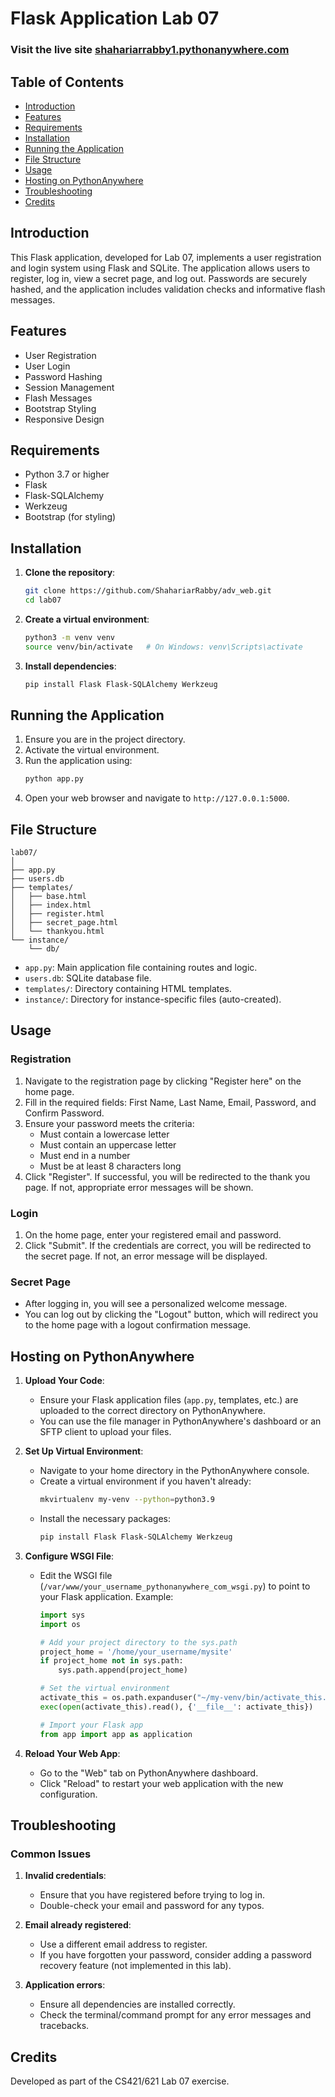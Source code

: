# Flask Application Lab 07
### Visit the live site [shahariarrabby1.pythonanywhere.com](shahariarrabby1.pythonanywhere.com)
## Table of Contents

- [Introduction](#introduction)
- [Features](#features)
- [Requirements](#requirements)
- [Installation](#installation)
- [Running the Application](#running-the-application)
- [File Structure](#file-structure)
- [Usage](#usage)
- [Hosting on PythonAnywhere](#hosting-on-pythonanywhere)
- [Troubleshooting](#troubleshooting)
- [Credits](#credits)

## Introduction

This Flask application, developed for Lab 07, implements a user registration and login system using Flask and SQLite. The application allows users to register, log in, view a secret page, and log out. Passwords are securely hashed, and the application includes validation checks and informative flash messages.

## Features

- User Registration
- User Login
- Password Hashing
- Session Management
- Flash Messages
- Bootstrap Styling
- Responsive Design

## Requirements

- Python 3.7 or higher
- Flask
- Flask-SQLAlchemy
- Werkzeug
- Bootstrap (for styling)

## Installation

1. **Clone the repository**:
   ```bash
   git clone https://github.com/ShahariarRabby/adv_web.git
   cd lab07
   ```

2. **Create a virtual environment**:
   ```bash
   python3 -m venv venv
   source venv/bin/activate   # On Windows: venv\Scripts\activate
   ```

3. **Install dependencies**:
   ```bash
   pip install Flask Flask-SQLAlchemy Werkzeug
   ```

## Running the Application

1. Ensure you are in the project directory.
2. Activate the virtual environment.
3. Run the application using:
   ```bash
   python app.py
   ```
4. Open your web browser and navigate to `http://127.0.0.1:5000`.

## File Structure

```
lab07/
│
├── app.py
├── users.db
├── templates/
│   ├── base.html
│   ├── index.html
│   ├── register.html
│   ├── secret_page.html
│   └── thankyou.html
└── instance/
    └── db/
```

- `app.py`: Main application file containing routes and logic.
- `users.db`: SQLite database file.
- `templates/`: Directory containing HTML templates.
- `instance/`: Directory for instance-specific files (auto-created).

## Usage

### Registration

1. Navigate to the registration page by clicking "Register here" on the home page.
2. Fill in the required fields: First Name, Last Name, Email, Password, and Confirm Password.
3. Ensure your password meets the criteria:
   - Must contain a lowercase letter
   - Must contain an uppercase letter
   - Must end in a number
   - Must be at least 8 characters long
4. Click "Register". If successful, you will be redirected to the thank you page. If not, appropriate error messages will be shown.

### Login

1. On the home page, enter your registered email and password.
2. Click "Submit". If the credentials are correct, you will be redirected to the secret page. If not, an error message will be displayed.

### Secret Page

- After logging in, you will see a personalized welcome message.
- You can log out by clicking the "Logout" button, which will redirect you to the home page with a logout confirmation message.

## Hosting on PythonAnywhere

1. **Upload Your Code**:
   - Ensure your Flask application files (`app.py`, templates, etc.) are uploaded to the correct directory on PythonAnywhere.
   - You can use the file manager in PythonAnywhere's dashboard or an SFTP client to upload your files.

2. **Set Up Virtual Environment**:
   - Navigate to your home directory in the PythonAnywhere console.
   - Create a virtual environment if you haven't already:
     ```bash
     mkvirtualenv my-venv --python=python3.9
     ```
   - Install the necessary packages:
     ```bash
     pip install Flask Flask-SQLAlchemy Werkzeug
     ```

3. **Configure WSGI File**:
   - Edit the WSGI file (`/var/www/your_username_pythonanywhere_com_wsgi.py`) to point to your Flask application. Example:
     ```python
     import sys
     import os

     # Add your project directory to the sys.path
     project_home = '/home/your_username/mysite'
     if project_home not in sys.path:
         sys.path.append(project_home)

     # Set the virtual environment
     activate_this = os.path.expanduser("~/my-venv/bin/activate_this.py")
     exec(open(activate_this).read(), {'__file__': activate_this})

     # Import your Flask app
     from app import app as application
     ```

4. **Reload Your Web App**:
   - Go to the "Web" tab on PythonAnywhere dashboard.
   - Click "Reload" to restart your web application with the new configuration.

## Troubleshooting

### Common Issues

1. **Invalid credentials**:
   - Ensure that you have registered before trying to log in.
   - Double-check your email and password for any typos.

2. **Email already registered**:
   - Use a different email address to register.
   - If you have forgotten your password, consider adding a password recovery feature (not implemented in this lab).

3. **Application errors**:
   - Ensure all dependencies are installed correctly.
   - Check the terminal/command prompt for any error messages and tracebacks.

## Credits

Developed as part of the CS421/621 Lab 07 exercise.
